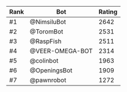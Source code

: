 Rank|Bot|Rating
---|---|---
#1|@NimsiluBot|2642
#2|@ToromBot|2531
#3|@RaspFish|2511
#4|@VEER-OMEGA-BOT|2314
#5|@colinbot|1963
#6|@OpeningsBot|1909
#7|@pawnrobot|1272
